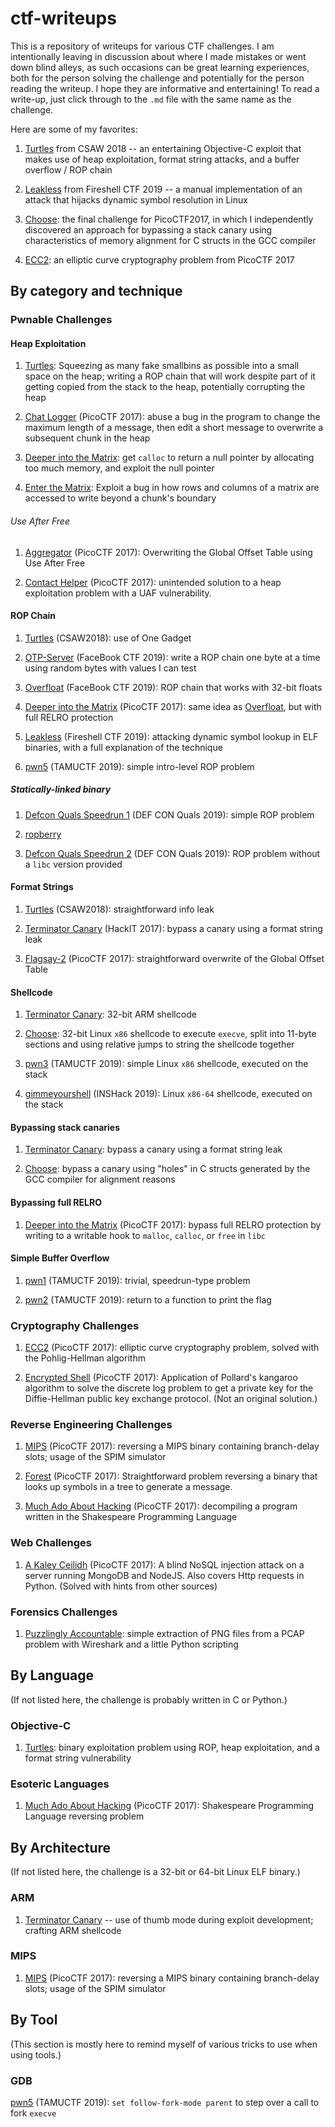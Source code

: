# ctf-writeups

This is a repository of writeups for various CTF challenges. I am intentionally leaving in discussion about where I made mistakes or went down blind alleys, as such occasions can be great learning experiences, both for the person solving the challenge and potentially for the person reading the writeup. I hope they are informative and entertaining! To read a write-up, just click through to the `.md` file with the same name as the challenge.

Here are some of my favorites:

1. [Turtles](./CSAW2018/turtles) from CSAW 2018 -- an entertaining Objective-C exploit that makes use of heap exploitation, format string attacks, and a buffer overflow / ROP chain

2. [Leakless](./FireshellCTF2019/leakless/README.md) from Fireshell CTF 2019 -- a manual implementation of an attack that hijacks dynamic symbol resolution in Linux

3. [Choose](./PicoCTF2017/final/README.md): the final challenge for PicoCTF2017, in which I independently discovered an approach for bypassing a stack canary using characteristics of memory alignment for C structs in the GCC compiler

4. [ECC2](./PicoCTF2017/ECC2/README.md): an elliptic curve cryptography problem from PicoCTF 2017

## By category and technique

### Pwnable Challenges

#### Heap Exploitation

1. [Turtles](./CSAW2018/README.md): Squeezing as many fake smallbins as possible into a small space on the heap; writing a ROP chain that will work despite part of it getting copied from the stack to the heap, potentially corrupting the heap

2. [Chat Logger](./PicoCTF2017/chat-logger/README.md) (PicoCTF 2017): abuse a bug in the program to change the maximum length of a message, then edit a short message to overwrite a subsequent chunk in the heap

3. [Deeper into the Matrix](./PicoCTF2017/matrix-deeper/README.md): get `calloc` to return a null pointer by allocating too much memory, and exploit the null pointer

4. [Enter the Matrix](./PicoCTF2017/matrix/README.md): Exploit a bug in how rows and columns of a matrix are accessed to write beyond a chunk's boundary

###### Use After Free

1. [Aggregator](./PicoCTF2017/Aggregator/README.md) (PicoCTF 2017): Overwriting the Global Offset Table using Use After Free

2. [Contact Helper](./PicoCTF2017/contact-helper/README.md) (PicoCTF 2017): unintended solution to a heap exploitation problem with a UAF vulnerability.

#### ROP Chain

1. [Turtles](./CSAW2018/turtles/README.md) (CSAW2018): use of One Gadget

2. [OTP-Server](./FacebookCTF2019/README.md) (FaceBook CTF 2019): write a ROP chain one byte at a time using random bytes with values I can test

3. [Overfloat](./FacebookCTF2019/README.md) (FaceBook CTF 2019): ROP chain that works with 32-bit floats

4. [Deeper into the Matrix](./PicoCTF2017/matrix-deeper/README.md) (PicoCTF 2017): same idea as [Overfloat](./FacebookCTF2019/README.md), but with full RELRO protection

4. [Leakless](./FireshellCTF2019/README.md) (Fireshell CTF 2019): attacking dynamic symbol lookup in ELF binaries, with a full explanation of the technique

5. [pwn5](./TAMUCTF2019/pwn5/README.md) (TAMUCTF 2019): simple intro-level ROP problem

##### Statically-linked binary

1. [Defcon Quals Speedrun 1](./DefConQuals2019/speedrun1/README.md) (DEF CON Quals 2019): simple ROP problem

2. [ropberry](./INSHack2019/pwn/ropberry/README.md)

7. [Defcon Quals Speedrun 2](./DefConQuals2019/speedrun2/README.md) (DEF CON Quals 2019): ROP problem without a `libc` version provided


#### Format Strings

1. [Turtles](./CSAW2018/README.md) (CSAW2018): straightforward info leak

2. [Terminator Canary](./HackIT2017_pwn200/README.md) (HackIT 2017): bypass a canary using a format string leak

3. [Flagsay-2](./PicoCTF2017/flagsay-2/README.md) (PicoCTF 2017): straightforward overwrite of the Global Offset Table


#### Shellcode

1. [Terminator Canary](./HackIT2017_pwn200/README.md): 32-bit ARM shellcode

2. [Choose](./PicoCTF2017/final/README.md): 32-bit Linux `x86` shellcode to execute `execve`, split into 11-byte sections and using relative jumps to string the shellcode together

3. [pwn3](./TAMUCTF2019/pwn3/README.md) (TAMUCTF 2019): simple Linux `x86` shellcode, executed on the stack

4. [gimmeyourshell](./INSHack2019/pwn/gimmeyourshell/README.md) (INSHack 2019): Linux `x86-64` shellcode, executed on the stack

#### Bypassing stack canaries

1. [Terminator Canary](./HackIT2017_pwn200/README.md): bypass a canary using a format string leak

2. [Choose](./PicoCTF2017/final/README.md): bypass a canary using "holes" in C structs generated by the GCC compiler for alignment reasons


#### Bypassing full RELRO

1. [Deeper into the Matrix](./PicoCTF2017/matrix-deeper/README.md) (PicoCTF 2017): bypass full RELRO protection by writing to a writable hook to `malloc`, `calloc`, or `free` in `libc`


#### Simple Buffer Overflow

1. [pwn1](./TAMUCTF2019/pwn1/README.md) (TAMUCTF 2019): trivial, speedrun-type problem

2. [pwn2](./TAMUCTF2019/pwn2/README.md) (TAMUCTF 2019): return to a function to print the flag


### Cryptography Challenges

1. [ECC2](./PicoCTF2017/ECC2/README.md) (PicoCTF 2017): elliptic curve cryptography problem, solved with the Pohlig-Hellman algorithm

2. [Encrypted Shell](./PicoCTF2017/encrypted-shell/README.md) (PicoCTF 2017): Application of Pollard's kangaroo algorithm to solve the discrete log problem to get a private key for the Diffie-Hellman public key exchange protocol. (Not an original solution.)

### Reverse Engineering Challenges

1. [MIPS](./PicoCTF2017/MIPS/README.md) (PicoCTF 2017): reversing a MIPS binary containing branch-delay slots; usage of the SPIM simulator

2. [Forest](./PicoCTF2017/forest/README.md) (PicoCTF 2017): Straightforward problem reversing a binary that looks up symbols in a tree to generate a message.

3. [Much Ado About Hacking](./PicoCTF2017/much-ado/README.md) (PicoCTF 2017): decompiling a program written in the Shakespeare Programming Language

### Web Challenges

1. [A Kaley Ceilidh](./PicoCTF2017/kaley-ceilidh/README.md) (PicoCTF 2017): A blind NoSQL injection attack on a server running MongoDB and NodeJS. Also covers Http requests in Python. (Solved with hints from other sources)

### Forensics Challenges

1. [Puzzlingly Accountable](./PicoCTF2017/puzzlingly-accountable/README.md): simple extraction of PNG files from a PCAP problem with Wireshark and a little Python scripting

## By Language

(If not listed here, the challenge is probably written in C or Python.)

### Objective-C

1. [Turtles](./CSAW2018/README.md): binary exploitation problem using ROP, heap exploitation, and a format string vulnerability

### Esoteric Languages

1. [Much Ado About Hacking](./PicoCTF2017/much-ado/README.md) (PicoCTF 2017): Shakespeare Programming Language reversing problem

## By Architecture

(If not listed here, the challenge is a 32-bit or 64-bit Linux ELF binary.)

### ARM

1. [Terminator Canary](./HackIT2017_pwn200/README.md) -- use of thumb mode during exploit development; crafting ARM shellcode

### MIPS

1. [MIPS](./PicoCTF2017/MIPS/README.md) (PicoCTF 2017): reversing a MIPS binary containing branch-delay slots; usage of the SPIM simulator

## By Tool

(This section is mostly here to remind myself of various tricks to use when using tools.)

### GDB

[pwn5](./TAMUCTF2019/pwn5/README.md) (TAMUCTF 2019): `set follow-fork-mode parent` to step over a call to fork `execve`
